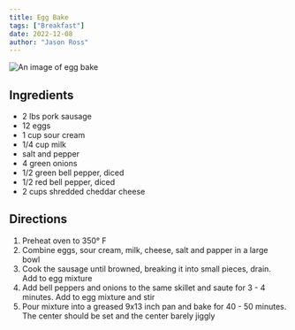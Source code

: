 ```yaml
---
title: Egg Bake
tags: ["Breakfast"]
date: 2022-12-08
author: "Jason Ross"
---
```


![An image of egg bake](/egg-bake.png)

## Ingredients

- 2 lbs pork sausage
- 12 eggs
- 1 cup sour cream
- 1/4 cup milk
- salt and pepper
- 4 green onions
- 1/2 green bell pepper, diced
- 1/2 red bell pepper, diced
- 2 cups shredded cheddar cheese

## Directions

1. Preheat oven to 350&deg; F
2. Combine eggs, sour cream, milk, cheese, salt and papper in a large bowl
3. Cook the sausage until browned, breaking it into small pieces, drain. Add to egg mixture
4. Add bell peppers and onions to the same skillet and saute for 3 - 4 minutes. Add to egg mixture and stir
5. Pour mixture into a greased 9x13 inch pan and bake for 40 - 50 minutes. The center should be set and the center barely jiggly
